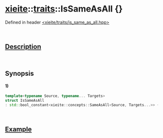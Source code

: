 # [xieite](../../xieite.md)\:\:[traits](../../traits.md)\:\:IsSameAsAll \{\}
Defined in header [<xieite/traits/is_same_as_all.hpp>](../../../include/xieite/traits/is_same_as_all.hpp)

&nbsp;

## [Description](../concepts/same_as_all.md#Description)

&nbsp;

## Synopsis
#### 1)
```cpp
template<typename Source, typename... Targets>
struct IsSameAsAll
: std::bool_constant<xieite::concepts::SameAsAll<Source, Targets...>> {};
```

&nbsp;

## [Example](../concepts/same_as_all.md#Example)

